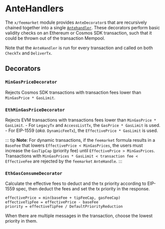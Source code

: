 <!--
order: 5
-->

# AnteHandlers

The `x/feemarket` module provides `AnteDecorator`s that are recursively chained together into a single [`Antehandler`](https://github.com/cosmos/cosmos-sdk/blob/v0.43.0-alpha1/docs/architecture/adr-010-modular-antehandler.md). These decorators perform basic validity checks on an Ethereum or Cosmos SDK transaction, such that it could be thrown out of the transaction Mempool.

Note that the `AnteHandler` is run for every transaction and called on both `CheckTx` and `DeliverTx`.

## Decorators

### `MinGasPriceDecorator`

Rejects Cosmos SDK transactions with transaction fees lower than `MinGasPrice * GasLimit`.

### `EthMinGasPriceDecorator`

Rejects EVM transactions with transactions fees lower than `MinGasPrice * GasLimit`.
    - For `LegacyTx` and `AccessListTx`, the `GasPrice * GasLimit` is used.
    - For EIP-1559 (*aka.* `DynamicFeeTx`), the `EffectivePrice * GasLimit` is used.

::: tip
**Note**: For dynamic transactions, if the `feemarket` formula results in a `BaseFee` that lowers `EffectivePrice < MinGasPrices`, the users must increase the `GasTipCap` (priority fee) until `EffectivePrice > MinGasPrices`. Transactions with `MinGasPrices * GasLimit < transaction fee < EffectiveFee` are rejected by the `feemarket` `AnteHandle`.
:::

### `EthGasConsumeDecorator`

Calculate the effective fees to deduct and the tx priority according to EIP-1559 spec, then deduct the fees and set the tx priority in the response.

```
effectivePrice = min(baseFee + tipFeeCap, gasFeeCap)
effectiveTipFee = effectivePrice - baseFee
priority = effectiveTipFee / DefaultPriorityReduction
```

When there are multiple messages in the transaction, choose the lowest priority in them.
